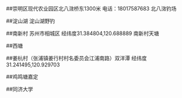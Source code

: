 ##崇明区现代农业园区北八滧桥东1300米 电话：18017587683
北八滧钓场

##淀山湖
淀山湖野钓

##南新村 苏州市相城区 经纬度31.384804,120.688889
南新村天塘

##西塘

##姜杭村（张浦镇姜行村村名委员会江浦南路）双洋潭  经纬度31.241495,120.929703

##鸡鸣塘嘉定

##同济大学
